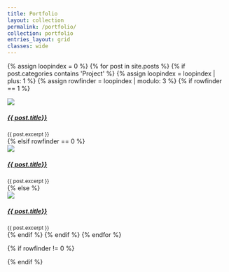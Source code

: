 ```yaml
---
title: Portfolio
layout: collection
permalink: /portfolio/
collection: portfolio
entries_layout: grid
classes: wide
---
```


{% assign loopindex = 0 %}
{% for post in site.posts %}
  {% if post.categories contains 'Project' %}
    {% assign loopindex = loopindex | plus: 1 %}
    {% assign rowfinder = loopindex | modulo: 3 %}
    {% if rowfinder == 1 %}
      <div class="row">
        <div class="col-md-4">
      		<a href="{{ post.url }}"><img src="{{ post.thumbnail }}"/></a>
      		<a href="{{ post.url }}"> <h5>{{ post.title}}</h5></a>
      		<small>{{ post.excerpt }}</small>
    	  </div>
    {% elsif rowfinder == 0 %}
        <div class="col-md-4">
      		<a href="{{ post.url }}"><img src="{{ post.thumbnail }}"/></a>
      		<a href="{{ post.url }}"> <h5>{{ post.title}}</h5></a>
      		<small>{{ post.excerpt }}</small>
  	   </div>
     </div>
    {% else %}
      <div class="col-md-4">
    		<a href="{{ post.url }}"><img src="{{ post.thumbnail }}"/></a>
    		<a href="{{ post.url }}"> <h5>{{ post.title}}</h5></a>
    		<small>{{ post.excerpt }}</small>
  	  </div>
    {% endif %}
  {% endif %}
{% endfor %}

{% if rowfinder != 0 %}
  </div>
{% endif %}
